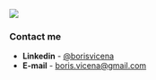 ![](https://github-readme-stats-xi-seven-56.vercel.app/api?username=borisvicena&show_icons=true&count_private=true&include_all_commits=true&theme=algolia)
<!--
[![Top Langs](https://github-readme-stats.vercel.app/api/top-langs/?username=borisvicena&layout=donut&theme=cobalt)](https://github.com/anuraghazra/github-readme-stats)
-->

### Contact me
* **Linkedin** - [@borisvicena](https://www.linkedin/in/borisvicena/)
* **E-mail** - boris.vicena@gmail.com
